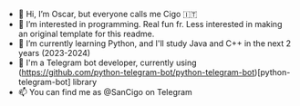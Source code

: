 - 👋 Hi, I’m Oscar, but everyone calls me Cigo 🇮🇹
- 👀 I’m interested in programming. Real fun fr. Less interested in making an original template for this readme.
- 🌱 I’m currently learning Python, and I'll study Java and C++ in the next 2 years (2023-2024)
- 🤖 I'm a Telegram bot developer, currently using (https://github.com/python-telegram-bot/python-telegram-bot)[python-telegram-bot] library
- 📫 You can find me as @SanCigo on Telegram
